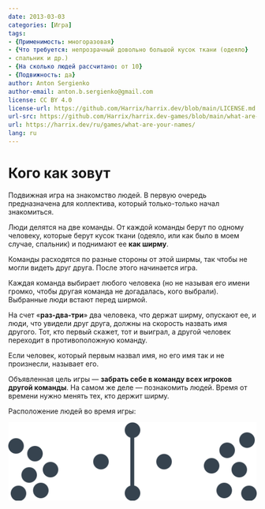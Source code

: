 ```yaml
---
date: 2013-03-03
categories: [Игра]
tags:
- {Применимость: многоразовая}
- {Что требуется: непрозрачный довольно большой кусок ткани (одеяло}
- спальник и др.)
- {На сколько людей рассчитано: от 10}
- {Подвижность: да}
author: Anton Sergienko
author-email: anton.b.sergienko@gmail.com
license: CC BY 4.0
license-url: https://github.com/Harrix/harrix.dev/blob/main/LICENSE.md
url-src: https://github.com/Harrix/harrix.dev-games/blob/main/what-are-your-names/what-are-your-names.md
url: https://harrix.dev/ru/games/what-are-your-names/
lang: ru
---
```


# Кого как зовут

Подвижная игра на знакомство людей. В первую очередь предназначена для коллектива, который только-только начал знакомиться.

Люди делятся на две команды. От каждой команды берут по одному человеку, которые берут кусок ткани (одеяло, или как было в моем случае, спальник) и поднимают ее **как ширму**.

Команды расходятся по разные стороны от этой ширмы, так чтобы не могли видеть друг друга. После этого начинается игра.

Каждая команда выбирает любого человека (но не называя его имени громко, чтобы другая команда не догадалась, кого выбрали). Выбранные люди встают перед ширмой.

На счет «**раз-два-три**» два человека, что держат ширму, опускают ее, и люди, что увидели друг друга, должны на скорость назвать имя другого. Тот, кто первый скажет, тот и выиграл, а другой человек переходит в противоположную команду.

Если человек, который первым назвал имя, но его имя так и не произнесли, называет его.

Объявленная цель игры — **забрать себе в команду всех игроков другой команды**. На самом же деле — познакомить людей. Время от времени нужно менять тех, кто держит ширму.

Расположение людей во время игры:

![Расположение людей во время игры](img/game.svg)
